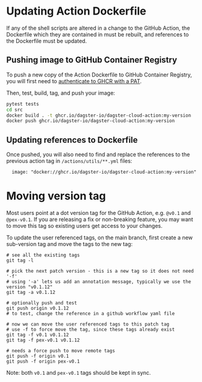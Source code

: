 # Updating Action Dockerfile

If any of the shell scripts are altered in a change to the GitHub Action, the Dockerfile which they are contained in must be rebuilt, and references to the Dockerfile must be updated.

## Pushing image to GitHub Container Registry

To push a new copy of the Action Dockerfile to GitHub Container Registry, you will first need to [authenticate to GHCR with a PAT](https://docs.github.com/en/packages/working-with-a-github-packages-registry/working-with-the-container-registry#authenticating-to-the-container-registry).

Then, test, build, tag, and push your image: 

```sh
pytest tests
cd src
docker build . -t ghcr.io/dagster-io/dagster-cloud-action:my-version
docker push ghcr.io/dagster-io/dagster-cloud-action:my-version
```

## Updating references to Dockerfile

Once pushed, you will also need to find and replace the references to the previous action tag in `/actions/utils/**.yml` files:

```
  image: "docker://ghcr.io/dagster-io/dagster-cloud-action:my-version"
```

# Moving version tag

Most users point at a dot version tag for the GitHub Action, e.g. `@v0.1` and `@pex-v0.1`.
If you are releasing a fix or non-breaking feature, you may want to move this tag so existing users get access to your changes. 

To update the user referenced tags, on the main branch, first create a new sub-version tag and move the tags to the new tag:
```
# see all the existing tags
git tag -l

# pick the next patch version - this is a new tag so it does not need '-f'
# using '-a' lets us add an annotation message, typically we use the version "v0.1.12"
git tag -a v0.1.12

# optionally push and test
git push origin v0.1.12
# to test, change the reference in a github workflow yaml file

# now we can move the user referenced tags to this patch tag
# use -f to force move the tag, since these tags already exist
git tag -f v0.1 v0.1.12
git tag -f pex-v0.1 v0.1.12

# needs a force push to move remote tags
git push -f origin v0.1
git push -f origin pex-v0.1
```

Note: both `v0.1` and `pex-v0.1` tags should be kept in sync.
